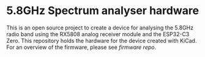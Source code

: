 # 5.8GHz Spectrum analyser hardware

This is an open source project to create a device for analysing the 5.8GHz radio band using the RX5808 analog receiver module and the ESP32-C3 Zero. This repository holds the hardware for the device created with KiCad. For an overview of the firmware, please see *firmware repo*.